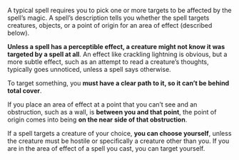 A typical spell requires you to pick one or more targets to be affected by the spell’s magic. A spell’s description tells you whether the spell targets creatures, objects, or a point of origin for an area of effect (described below).

**Unless a spell has a perceptible effect, a creature might not know it was targeted by a spell at all**. An effect like crackling lightning is obvious, but a more subtle effect, such as an attempt to read a creature’s thoughts, typically goes unnoticed, unless a spell says otherwise.

To target something, you **must have a clear path to it, so it can’t be behind total cover**.

If you place an area of effect at a point that you can’t see and an obstruction, such as a wall, is **between you and that point**, the point of origin comes into being **on the near side of that obstruction**.

If a spell targets a creature of your choice, **you can choose yourself**, unless the creature must be hostile or specifically a creature other than you. If you are in the area of effect of a spell you cast, you can target yourself.
